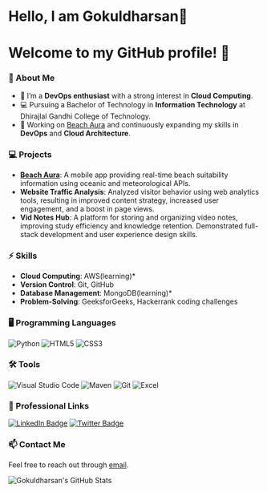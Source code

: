# Hello, I am Gokuldharsan👋

# Welcome to my GitHub profile! 👋

### 🚀 About Me
- 🌱 I’m a **DevOps enthusiast** with a strong interest in **Cloud Computing**.
- 💻 Pursuing a Bachelor of Technology in **Information Technology** at Dhirajlal Gandhi College of Technology.
- 🔭 Working on [Beach Aura](https://github.com/Gokuldharsan12/Beach-Aura) and continuously expanding my skills in **DevOps** and **Cloud Architecture**.

### 💻 Projects
- **[Beach Aura](https://github.com/Gokuldharsan12/Beach-Aura)**: A mobile app providing real-time beach suitability information using oceanic and meteorological APIs.
- **Website Traffic Analysis**: Analyzed visitor behavior using web analytics tools, resulting in improved content strategy, increased user engagement, and a boost in page views.
- **Vid Notes Hub**: A platform for storing and organizing video notes, improving study efficiency and knowledge retention. Demonstrated full-stack development and user experience design skills.

### ⚡ Skills
- **Cloud Computing**: AWS(learning)*
- **Version Control**: Git, GitHub
- **Database Management**: MongoDB(learning)*
- **Problem-Solving**: GeeksforGeeks, Hackerrank coding challenges

### 🖥️ Programming Languages
![Python](https://img.icons8.com/color/48/python.png)
![HTML5](https://img.icons8.com/color/48/html-5--v1.png)
![CSS3](https://img.icons8.com/color/48/css3.png)

### 🛠️ Tools
![Visual Studio Code](https://img.icons8.com/color/48/visual-studio-code-2019.png)
![Maven](https://img.icons8.com/ios/50/maven-ios.png)
![Git](https://img.icons8.com/color/48/git.png)
![Excel](https://img.icons8.com/fluency/48/microsoft-excel-2019.png)

### 💼 Professional Links
[![LinkedIn Badge](https://img.shields.io/badge/LinkedIn-0077B5?style=for-the-badge&logo=linkedin&logoColor=white)](https://www.linkedin.com/in/gokul0417)
[![Twitter Badge](https://img.shields.io/badge/Twitter-1DA1F2?style=for-the-badge&logo=twitter&logoColor=white)](https://twitter.com/your-twitter-handle)

### 📫 Contact Me
Feel free to reach out through [email](mailto:sgokuldharsan@gmail.com).

![Gokuldharsan's GitHub Stats](https://github-readme-stats.vercel.app/api?username=Gokuldharsan12&show_icons=true)
